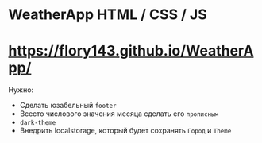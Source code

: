 # WeatherApp HTML / CSS / JS

# https://flory143.github.io/WeatherApp/

Нужно:
- Сделать юзабельный `footer`
- Всесто числового значения месяца сделать его `прописным`
- `dark-theme`
- Внедрить localstorage, который будет сохранять `Город` и `Theme` 
